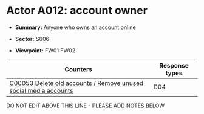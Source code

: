# Actor A012: account owner

* **Summary:** Anyone who owns an account online

* **Sector:** S006

* **Viewpoint:** FW01 FW02


| Counters | Response types |
| -------- | -------------- |
| [C00053 Delete old accounts / Remove unused social media accounts](../../generated_pages/counters/C00053.md) | D04 |


DO NOT EDIT ABOVE THIS LINE - PLEASE ADD NOTES BELOW